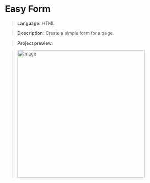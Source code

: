 # Easy Form

> **Language**: HTML

> **Description**: Create a simple form for a page.

> **Project preview**:

> <img width="397" alt="image" src="https://github.com/user-attachments/assets/9899910d-5210-4508-a302-ff4a54da7ad9">
